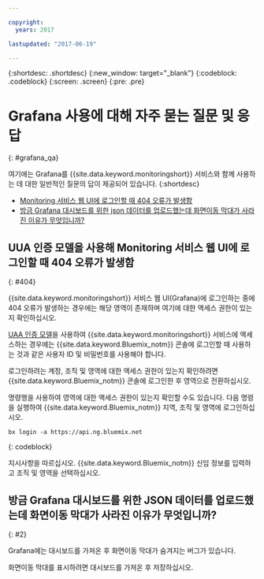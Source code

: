```yaml
---

copyright:
  years: 2017

lastupdated: "2017-06-19"

---
```



{:shortdesc: .shortdesc}
{:new_window: target="_blank"}
{:codeblock: .codeblock}
{:screen: .screen}
{:pre: .pre}


# Grafana 사용에 대해 자주 묻는 질문 및 응답
{: #grafana_qa}

여기에는 Grafana를 {{site.data.keyword.monitoringshort}} 서비스와 함께 사용하는 데 대한 일반적인 질문의 답이 제공되어 있습니다.
{:shortdesc}

* [Monitoring 서비스 웹 UI에 로그인할 때 404 오류가 발생함](/docs/services/cloud-monitoring/qa/grafana_qa.html#404)
* [방금 Grafana 대시보드를 위한 json 데이터를 업로드했는데 화면이동 막대가 사라진 이유가 무엇입니까?](/docs/services/cloud-monitoring/qa/grafana_qa.html#2)


## UUA 인증 모델을 사용해 Monitoring 서비스 웹 UI에 로그인할 때 404 오류가 발생함
{: #404}

{{site.data.keyword.monitoringshort}} 서비스 웹 UI(Grafana)에 로그인하는 중에 404 오류가 발생하는 경우에는 해당 영역이 존재하며 여기에 대한 액세스 권한이 있는지 확인하십시오. 

[UAA 인증 모델](/docs/services/cloud-monitoring/security/auth_uaa.html#auth_uaa)을 사용하여 {{site.data.keyword.monitoringshort}} 서비스에 액세스하는 경우에는 {{site.data.keyword.Bluemix_notm}} 콘솔에 로그인할 때 사용하는 것과 같은 사용자 ID 및 비밀번호를 사용해야 합니다.  

로그인하려는 계정, 조직 및 영역에 대한 액세스 권한이 있는지 확인하려면 {{site.data.keyword.Bluemix_notm}} 콘솔에 로그인한 후 영역으로 전환하십시오.  

명령행을 사용하여 영역에 대한 액세스 권한이 있는지 확인할 수도 있습니다. 다음 명령을 실행하여 {{site.data.keyword.Bluemix_notm}} 지역, 조직 및 영역에 로그인하십시오. 

```
bx login -a https://api.ng.bluemix.net
```
{: codeblock}

지시사항을 따르십시오. {{site.data.keyword.Bluemix_notm}} 신임 정보를 입력하고 조직 및 영역을 선택하십시오. 


## 방금 Grafana 대시보드를 위한 JSON 데이터를 업로드했는데 화면이동 막대가 사라진 이유가 무엇입니까?
{: #2}

Grafana에는 대시보드를 가져온 후 화면이동 막대가 숨겨지는 버그가 있습니다.  

화면이동 막대를 표시하려면 대시보드를 가져온 후 저장하십시오.  








